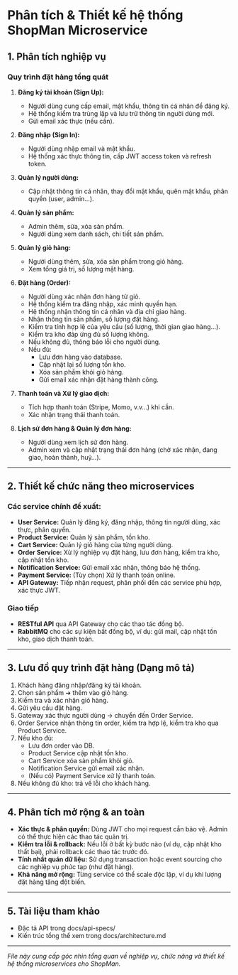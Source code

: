 # Phân tích & Thiết kế hệ thống ShopMan Microservice

## 1. Phân tích nghiệp vụ

### Quy trình đặt hàng tổng quát

1. **Đăng ký tài khoản (Sign Up):**
   - Người dùng cung cấp email, mật khẩu, thông tin cá nhân để đăng ký.
   - Hệ thống kiểm tra trùng lặp và lưu trữ thông tin người dùng mới.
   - Gửi email xác thực (nếu cần).

2. **Đăng nhập (Sign In):**
   - Người dùng nhập email và mật khẩu.
   - Hệ thống xác thực thông tin, cấp JWT access token và refresh token.

3. **Quản lý người dùng:**
   - Cập nhật thông tin cá nhân, thay đổi mật khẩu, quên mật khẩu, phân quyền (user, admin…).

4. **Quản lý sản phẩm:**
   - Admin thêm, sửa, xóa sản phẩm.
   - Người dùng xem danh sách, chi tiết sản phẩm.

5. **Quản lý giỏ hàng:**
   - Người dùng thêm, sửa, xóa sản phẩm trong giỏ hàng.
   - Xem tổng giá trị, số lượng mặt hàng.

6. **Đặt hàng (Order):**
   - Người dùng xác nhận đơn hàng từ giỏ.
   - Hệ thống kiểm tra đăng nhập, xác minh quyền hạn.
   - Hệ thống nhận thông tin cá nhân và địa chỉ giao hàng.
   - Nhận thông tin sản phẩm, số lượng đặt hàng.
   - Kiểm tra tính hợp lệ của yêu cầu (số lượng, thời gian giao hàng…).
   - Kiểm tra kho đáp ứng đủ số lượng không.
   - Nếu không đủ, thông báo lỗi cho người dùng.
   - Nếu đủ:
     - Lưu đơn hàng vào database.
     - Cập nhật lại số lượng tồn kho.
     - Xóa sản phẩm khỏi giỏ hàng.
     - Gửi email xác nhận đặt hàng thành công.

7. **Thanh toán và Xử lý giao dịch:**
   - Tích hợp thanh toán (Stripe, Momo, v.v…) khi cần.
   - Xác nhận trạng thái thanh toán.

8. **Lịch sử đơn hàng & Quản lý đơn hàng:**
   - Người dùng xem lịch sử đơn hàng.
   - Admin xem và cập nhật trạng thái đơn hàng (chờ xác nhận, đang giao, hoàn thành, huỷ…).

---

## 2. Thiết kế chức năng theo microservices

### Các service chính đề xuất:

- **User Service:** Quản lý đăng ký, đăng nhập, thông tin người dùng, xác thực, phân quyền.
- **Product Service:** Quản lý sản phẩm, tồn kho.
- **Cart Service:** Quản lý giỏ hàng của từng người dùng.
- **Order Service:** Xử lý nghiệp vụ đặt hàng, lưu đơn hàng, kiểm tra kho, cập nhật tồn kho.
- **Notification Service:** Gửi email xác nhận, thông báo hệ thống.
- **Payment Service:** (Tùy chọn) Xử lý thanh toán online.
- **API Gateway:** Tiếp nhận request, phân phối đến các service phù hợp, xác thực JWT.

### Giao tiếp

- **RESTful API** qua API Gateway cho các thao tác đồng bộ.
- **RabbitMQ** cho các sự kiện bất đồng bộ, ví dụ: gửi mail, cập nhật tồn kho, giao dịch thanh toán.

---

## 3. Lưu đồ quy trình đặt hàng (Dạng mô tả)

1. Khách hàng đăng nhập/đăng ký tài khoản.
2. Chọn sản phẩm ➔ thêm vào giỏ hàng.
3. Kiểm tra và xác nhận giỏ hàng.
4. Gửi yêu cầu đặt hàng.
5. Gateway xác thực người dùng → chuyển đến Order Service.
6. Order Service nhận thông tin order, kiểm tra hợp lệ, kiểm tra kho qua Product Service.
7. Nếu kho đủ:
   - Lưu đơn order vào DB.
   - Product Service cập nhật tồn kho.
   - Cart Service xóa sản phẩm khỏi giỏ.
   - Notification Service gửi email xác nhận.
   - (Nếu có) Payment Service xử lý thanh toán.
8. Nếu không đủ kho: trả về lỗi cho khách hàng.

---

## 4. Phân tích mở rộng & an toàn

- **Xác thực & phân quyền:** Dùng JWT cho mọi request cần bảo vệ. Admin có thể thực hiện các thao tác quản trị.
- **Kiểm tra lỗi & rollback:** Nếu lỗi ở bất kỳ bước nào (ví dụ, cập nhật kho thất bại), phải rollback các thao tác trước đó.
- **Tính nhất quán dữ liệu:** Sử dụng transaction hoặc event sourcing cho các nghiệp vụ phức tạp (như đặt hàng).
- **Khả năng mở rộng:** Từng service có thể scale độc lập, ví dụ khi lượng đặt hàng tăng đột biến.

---

## 5. Tài liệu tham khảo

- Đặc tả API trong docs/api-specs/
- Kiến trúc tổng thể xem trong docs/architecture.md

---

*File này cung cấp góc nhìn tổng quan về nghiệp vụ, chức năng và thiết kế hệ thống microservices cho ShopMan.*